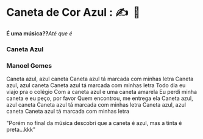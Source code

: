 # Caneta de Cor Azul : &#9997; 	&#129503;





**É uma música??**_Até que é_

### Caneta Azul

### Manoel Gomes

Caneta azul, azul caneta
Caneta azul tá marcada com minhas letra
Caneta azul, azul caneta
Caneta azul tá marcada com minhas letra
Todo dia eu viajo pra o colégio
Com a caneta azul e uma caneta amarela
Eu perdi minha caneta e eu peço, por favor
Quem encontrou, me entrega ela
Caneta azul, azul caneta
Caneta azul tá marcada com minhas letra
Caneta azul, azul caneta
Caneta azul tá marcada com minhas letra

"Porém no final da música descobri que a caneta é azul, mas a tinta é preta...kkk"









